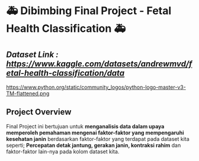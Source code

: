 # 🚑 Dibimbing Final Project - Fetal Health Classification 🚑

## *Dataset Link : https://www.kaggle.com/datasets/andrewmvd/fetal-health-classification/data*

https://www.python.org/static/community_logos/python-logo-master-v3-TM-flattened.png

## Project Overview
Final Project ini bertujuan untuk **menganalisis data dalam upaya memperoleh pemahaman mengenai faktor-faktor yang mempengaruhi kesehatan janin** berdasarkan faktor-faktor yang terdapat pada dataset kita seperti; **Percepatan detak jantung, gerakan janin, kontraksi rahim** dan faktor-faktor lain-nya pada kolom dataset kita.

